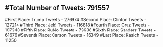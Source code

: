 #Total Number of Tweets: 791557 
---
#First Place: Trump Tweets - 276974
#Second Place: Clinton Tweets - 127214
#Third Place: Jeb! Tweets - 116818
#Fourth Place: Cruz Tweets - 107340
#Fifth Place: Rubio Tweets - 73936
#Sixth Place: Sanders Tweets - 61676
#Seventh Place: Carson Tweets - 16349
#Last Place: Kasich Tweets - 11250
